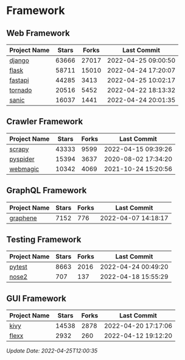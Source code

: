 # Framework

## Web Framework
| Project Name | Stars | Forks | Last Commit |
| ------------ | ----- | ----- | ----------- |
| [django](https://github.com/django/django) | 63666 | 27017 | 2022-04-25 09:00:50 |
| [flask](https://github.com/pallets/flask) | 58711 | 15010 | 2022-04-24 17:20:07 |
| [fastapi](https://github.com/tiangolo/fastapi) | 44285 | 3413 | 2022-04-25 10:02:17 |
| [tornado](https://github.com/tornadoweb/tornado) | 20516 | 5452 | 2022-04-22 18:13:32 |
| [sanic](https://github.com/sanic-org/sanic) | 16037 | 1441 | 2022-04-24 20:01:35 |

## Crawler Framework
| Project Name | Stars | Forks | Last Commit |
| ------------ | ----- | ----- | ----------- |
| [scrapy](https://github.com/scrapy/scrapy) | 43333 | 9599 | 2022-04-15 09:39:26 |
| [pyspider](https://github.com/binux/pyspider) | 15394 | 3637 | 2020-08-02 17:34:20 |
| [webmagic](https://github.com/code4craft/webmagic) | 10342 | 4069 | 2021-10-24 15:20:56 |

## GraphQL Framework
| Project Name | Stars | Forks | Last Commit |
| ------------ | ----- | ----- | ----------- |
| [graphene](https://github.com/graphql-python/graphene) | 7152 | 776 | 2022-04-07 14:18:17 |

## Testing Framework
| Project Name | Stars | Forks | Last Commit |
| ------------ | ----- | ----- | ----------- |
| [pytest](https://github.com/pytest-dev/pytest) | 8663 | 2016 | 2022-04-24 00:49:20 |
| [nose2](https://github.com/nose-devs/nose2) | 707 | 137 | 2022-04-18 15:55:29 |

## GUI Framework
| Project Name | Stars | Forks | Last Commit |
| ------------ | ----- | ----- | ----------- |
| [kivy](https://github.com/kivy/kivy) | 14538 | 2878 | 2022-04-20 17:17:06 |
| [flexx](https://github.com/flexxui/flexx) | 2932 | 260 | 2022-04-12 19:12:20 |

*Update Date: 2022-04-25T12:00:35*